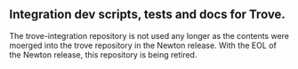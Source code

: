 ## Integration dev scripts, tests and docs for Trove.

The trove-integration repository is not used any longer as the
contents were moerged into the trove repository in the Newton
release. With the EOL of the Newton release, this repository is being
retired.